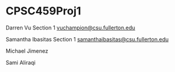 # CPSC459Proj1

Darren Vu  Section 1
vuchampion@csu.fullerton.edu


Samantha Ibasitas    Section 1
samanthaibasitas@csu.fullerton.edu

Michael Jimenez


Sami Aliraqi
